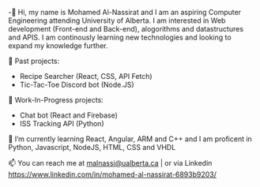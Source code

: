 -👋 Hi, my name is Mohamed Al-Nassirat and I am an aspiring Computer Engineering attending University of Alberta. I am interested in Web development (Front-end and Back-end), alogorithms and datastructures and APIS. I am continously learning new technologies and looking to expand my knowledge further. 

   
🔭 Past projects: 
- Recipe Searcher (React, CSS, API Fetch) 
- Tic-Tac-Toe Discord bot (Node.JS)

🔭 Work-In-Progress projects: 
   - Chat bot (React and Firebase)
   - ISS Tracking API (Python)

🌱 I’m currently learning React, Angular, ARM and C++ and I am proficent in Python, Javascript, NodeJS, HTML, CSS and VHDL


📫 You can reach me at malnassi@ualberta.ca | or via Linkedin https://www.linkedin.com/in/mohamed-al-nassirat-6893b9203/

<!---
MohamedAl-Nassirat/MohamedAl-Nassirat is a ✨ special ✨ repository because its `README.md` (this file) appears on your GitHub profile.
You can click the Preview link to take a look at your changes.
--->
